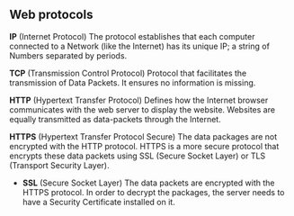 ## Web protocols

**IP** (Internet Protocol) The protocol establishes that each computer connected to a Network (like the Internet) has its unique IP; a string of Numbers separated by periods.

**TCP** (Transmission Control Protocol) Protocol that facilitates the transmission of Data Packets. It ensures no information is missing.

**HTTP** (Hypertext Transfer Protocol) Defines how the Internet browser communicates with the web server to display the website. Websites are equally transmitted as data-packets through the Internet.

**HTTPS** (Hypertext Transfer Protocol Secure) The data packages are not encrypted with the HTTP protocol. HTTPS is a more secure protocol that encrypts these data packets using SSL (Secure Socket Layer) or TLS (Transport Security Layer).

- **SSL** (Secure Socket Layer) The data packets are encrypted with the HTTPS protocol. In order to decrypt the packages, the server needs to have a Security Certificate installed on it.
